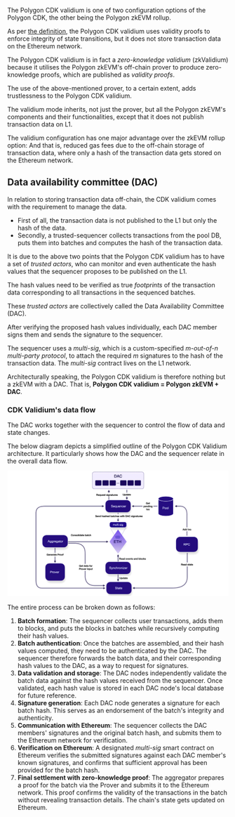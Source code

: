 The Polygon CDK validium is one of two configuration options of the Polygon CDK, the other being the Polygon zkEVM rollup.

As per [the definition](https://ethereum.org/developers/docs/scaling/validium), the Polygon CDK validium uses validity proofs to enforce integrity of state transitions, but it does not store transaction data on the Ethereum network.

The Polygon CDK validium is in fact a _zero-knowledge validium_ (zkValidium) because it utilises the Polygon zkEVM's off-chain prover to produce zero-knowledge proofs, which are published as _validity proofs_.

The use of the above-mentioned prover, to a certain extent, adds trustlessness to the Polygon CDK validium.

The validium mode inherits, not just the prover, but all the Polygon zkEVM's components and their functionalities, except that it does not publish transaction data on L1.

The validium configuration has one major advantage over the zkEVM rollup option: And that is, reduced gas fees due to the off-chain storage of transaction data, where only a hash of the transaction data gets stored on the Ethereum network.

## Data availability committee (DAC)

In relation to storing transaction data off-chain, the CDK validium comes with the requirement to manage the data.

- First of all, the transaction data is not published to the L1 but only the hash of the data.
- Secondly, a trusted-sequencer collects transactions from the pool DB, puts them into batches and computes the hash of the transaction data. 

It is due to the above two points that the Polygon CDK validium has to have a set of _trusted actors_, who can monitor and even authenticate the hash values that the sequencer proposes to be published on the L1. 

The hash values need to be verified as true _footprints_ of the transaction data corresponding to all transactions in the sequenced batches.

These _trusted actors_ are collectively called the Data Availability Committee (DAC). 

After verifying the proposed hash values individually, each DAC member signs them and sends the signature to the sequencer.

The sequencer uses a _multi-sig_, which is a custom-specified _m-out-of-n multi-party protocol_, to attach the required _m_ signatures to the hash of the transaction data. The _multi-sig_ contract lives on the L1 network. 

Architecturally speaking, the Polygon CDK validium is therefore nothing but a zkEVM with a DAC. That is, **Polygon CDK validium =  Polygon zkEVM + DAC**.

### CDK Validium's data flow

The DAC works together with the sequencer to control the flow of data and state changes. 

The below diagram depicts a simplified outline of the Polygon CDK Validium architecture. It particularly shows how the DAC and the sequencer relate in the overall data flow.

![CDK validium data availability dataflow](../../img/cdk/cdk-val-dac-02.png)

The entire process can be broken down as follows:

1. **Batch formation**: The sequencer collects user transactions, adds them to blocks, and puts the blocks in batches while recursively computing their hash values.
2. **Batch authentication**: Once the batches are assembled, and their hash values computed, they need to be authenticated by the DAC. The sequencer therefore forwards the batch data, and their corresponding hash values to the DAC, as a way to request for signatures.
3. **Data validation and storage**: The DAC nodes independently validate the batch data against the hash values received from the sequencer. Once validated, each hash value is stored in each DAC node's local database for future reference.
4. **Signature generation**: Each DAC node generates a signature for each batch hash. This serves as an endorsement of the batch's integrity and authenticity.
5. **Communication with Ethereum**: The sequencer collects the DAC members' signatures and the original batch hash, and submits them to the Ethereum network for verification.
6. **Verification on Ethereum**: A designated _multi-sig_ smart contract on Ethereum verifies the submitted signatures against each DAC member's known signatures, and confirms that sufficient approval has been provided for the batch hash.
7. **Final settlement with zero-knowledge proof**: The aggregator prepares a proof for the batch via the Prover and submits it to the Ethereum network. This proof confirms the validity of the transactions in the batch without revealing transaction details. The chain's state gets updated on Ethereum.

